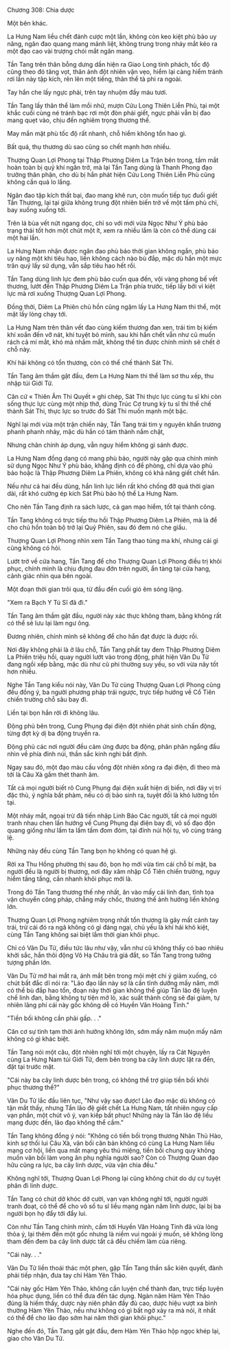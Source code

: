 




Chương 308: Chia dược


Một bên khác.

La Hưng Nam liều chết đánh cược một lần, không còn keo kiệt phù bảo uy năng, ngân đao quang mang mãnh liệt, không trung trong nháy mắt kéo ra một đạo cao vài trượng chói mắt ngân mang.

Tần Tang trên thân bỗng dưng dần hiện ra Giao Long tinh phách, tốc độ cũng theo đó tăng vọt, thân ảnh đột nhiên vặn vẹo, hiểm lại càng hiểm tránh rơi lần này tập kích, rên lên một tiếng, thân thể tà phi ra ngoài.

Tay hắn che lấy ngực phải, trên tay nhuộm đầy máu tươi.

Tần Tang lấy thân thể làm mồi nhử, mượn Cửu Long Thiên Liễn Phù, tại một khắc cuối cùng né tránh bạc rơi một đòn phải giết, ngực phải vẫn bị đao mang quẹt vào, chịu đến nghiêm trọng thương thế.

May mắn mật phù tốc độ rất nhanh, chỗ hiểm không tổn hao gì.

Bất quá, thụ thương dù sao cũng so chết mạnh hơn nhiều.

Thượng Quan Lợi Phong tại Thập Phương Diêm La Trận bên trong, tầm mắt hoàn toàn bị quỷ khí ngăn trở, mà lại Tần Tang dùng là Thanh Phong đạo trưởng thân phận, cho dù bị hắn phát hiện Cửu Long Thiên Liễn Phù cũng không cần quá lo lắng.

Ngân đao tập kích thất bại, đao mang khẽ run, còn muốn tiếp tục đuổi giết Tần Thương, lại tại giữa không trung đột nhiên biến trở về một tấm phù chỉ, bay xuống xuống tới.

Trên lá bùa vết nứt ngang dọc, chỉ so với mới vừa Ngọc Như Ý phù bảo trạng thái tốt hơn một chút một ít, xem ra nhiều lắm là còn có thể dùng cái một hai lần.

La Hưng Nam nhận được ngân đao phù bảo thời gian không ngắn, phù bảo uy năng một khi tiêu hao, liền không cách nào bù đắp, mặc dù hắn một mực trân quý lấy sử dụng, vẫn sắp tiêu hao hết rồi.

Tần Tang dùng linh lực đem phù bảo cuốn qua đến, vội vàng phong bế vết thương, lướt đến Thập Phương Diêm La Trận phía trước, tiếp lấy bởi vì kiệt lực mà rơi xuống Thượng Quan Lợi Phong.

Đồng thời, Diêm La Phiên chủ hồn cũng ngậm lấy La Hưng Nam thi thể, một mặt lấy lòng chạy tới.

La Hưng Nam trên thân vết đao cùng kiếm thương đan xen, trái tim bị kiếm khí xoắn đến vỡ nát, khí tuyệt bỏ mình, sau khi hắn chết vẫn như cũ muốn rách cả mí mắt, khó mà nhắm mắt, không thể tin được chính mình sẽ chết ở chỗ này.

Khí hải không có tổn thương, còn có thể chế thành Sát Thi.

Tần Tang âm thầm gật đầu, đem La Hưng Nam thi thể làm sơ thu xếp, thu nhập túi Giới Tử.

Căn cứ « Thiên Âm Thi Quyết » ghi chép, Sát Thi thực lực cùng tu sĩ khi còn sống thực lực cùng một nhịp thở, dùng Trúc Cơ trung kỳ tu sĩ thi thể chế thành Sát Thi, thực lực so trước đó Sát Thi muốn mạnh một bậc.

Nghĩ lại mới vừa một trận chiến này, Tần Tang trái tim y nguyên khẩn trương phanh phanh nhảy, mặc dù hắn có tám thành nắm chặt,

Nhưng chân chính áp dụng, vẫn nguy hiểm không gì sánh được.

La Hưng Nam đồng dạng có mang phù bảo, người này gặp qua chính mình sử dụng Ngọc Như Ý phù bảo, khẳng định có đề phòng, chỉ dựa vào phù bảo hoặc là Thập Phương Diêm La Phiên, không có khả năng giết chết hắn.

Nếu như cả hai đều dùng, hắn linh lực liền rất khó chống đỡ quá thời gian dài, rất khó cưỡng ép kích Sát Phù bảo hộ thể La Hưng Nam.

Cho nên Tần Tang định ra sách lược, cả gan mạo hiểm, tốt tại thành công.

Tần Tang không có trực tiếp thu hồi Thập Phương Diêm La Phiên, mà là để cho chủ hồn toàn bộ trở lại Quỷ Phiên, sau đó đem nó che giấu.

Thượng Quan Lợi Phong nhìn xem Tần Tang thao túng ma khí, nhưng cái gì cũng không có hỏi.

Lướt trở về cửa hang, Tần Tang để cho Thượng Quan Lợi Phong điều trị khôi phục, chính mình là chịu đựng đau đớn trên người, ẩn tàng tại cửa hang, cảnh giác nhìn qua bên ngoài.

Một đoạn thời gian trôi qua, từ đầu đến cuối gió êm sóng lặng.

"Xem ra Bạch Y Tú Sĩ đã đi."

Tần Tang âm thầm gật đầu, người này xác thực không tham, bằng không rất có thể sẽ lưu lại làm ngư ông.

Đương nhiên, chính mình sẽ không để cho hắn đạt được là được rồi.

Nơi đây không phải là ở lâu chỗ, Tần Tang phất tay đem Thập Phương Diêm La Phiên triệu hồi, quay người lướt vào trong động, phát hiện Vân Du Tử đang ngồi xếp bằng, mặc dù như cũ phi thường suy yếu, so với vừa nãy tốt hơn nhiều.

Nghe Tần Tang kiểu nói này, Vân Du Tử cùng Thượng Quan Lợi Phong cũng đều đồng ý, ba người phương pháp trái ngược, trực tiếp hướng về Cổ Tiên chiến trường chỗ sâu bay đi.

Liền tại bọn hắn rời đi không lâu.

Động phủ bên trong, Cung Phụng đại điện đột nhiên phát sinh chấn động, từng đợt kỳ dị ba động truyền ra.

Động phủ các nơi người đều cảm ứng được ba động, phân phân ngẩng đầu nhìn về phía đỉnh núi, thần sắc kinh nghi bất định.

Ngay sau đó, một đạo màu cầu vồng đột nhiên xông ra đại điện, đi theo mà tới là Câu Xà gầm thét thanh âm.

Tất cả mọi người biết rõ Cung Phụng đại điện xuất hiện dị biến, nơi đây vị trí đặc thù, ý nghĩa bất phàm, nếu có dị bảo sinh ra, tuyệt đối là khó lường tồn tại.

Một nháy mắt, ngoại trừ đã tiến nhập Linh Bảo Các người, tất cả mọi người tranh nhau chen lấn hướng về Cung Phụng đại điện bay đi, vô số đạo độn quang giống như lấm ta lấm tấm đom đóm, tại đỉnh núi hội tụ, vô cùng tráng lệ.

Những này đều cùng Tần Tang bọn họ không có quan hệ gì.

Rời xa Thu Hồng phường thị sau đó, bọn họ mới vừa tìm cái chỗ bí mật, ba người đều là người bị thương, nơi đây xâm nhập Cổ Tiên chiến trường, nguy hiểm tầng tầng, cần nhanh khôi phục mới là.

Trong đó Tần Tang thương thế nhẹ nhất, ăn vào mấy cái linh đan, tĩnh tọa vận chuyển công pháp, chẳng mấy chốc, thương thế ảnh hưởng liền không lớn.

Thượng Quan Lợi Phong nghiêm trọng nhất tổn thương là gãy mất cánh tay trái, trừ cái đó ra ngã không có gì đáng ngại, chủ yếu là khí hải khô kiệt, cùng Tần Tang không sai biệt lắm thời gian khôi phục.

Chỉ có Vân Du Tử, điều tức lâu như vậy, vẫn như cũ không thấy có bao nhiêu khởi sắc, hắn thôi động Vô Hạ Châu trả giá đắt, so Tần Tang trong tưởng tượng phần lớn.

Vân Du Tử mở hai mắt ra, ánh mắt bên trong mỏi mệt chi ý giảm xuống, có chút bất đắc dĩ nói ra: "Lão đạo lần này sợ là cần tĩnh dưỡng mấy năm, mới có thể bù đắp hao tổn, đoạn này thời gian không thể giúp Tần lão đệ luyện chế linh đan, bằng không tự tiện mở lò, xác suất thành công sẽ đại giảm, tự nhiên lãng phí cái này gốc không dễ có Huyền Văn Hoàng Tinh."

"Tiền bối không cần phải gấp. . ."

Căn cơ sự tình tạm thời ảnh hưởng không lớn, sớm mấy năm muộn mấy năm không có gì khác biệt.

Tần Tang nói một câu, đột nhiên nghĩ tới một chuyện, lấy ra Cát Nguyên cùng La Hưng Nam túi Giới Tử, đem bên trong ba cây linh dược lật ra đến, đặt tại trước mặt.

"Cái này ba cây linh dược bên trong, có không thể trợ giúp tiền bối khôi phục thương thế?"

Vân Du Tử lắc đầu liên tục, "Như vậy sao được! Lão đạo mặc dù không có tận mắt thấy, nhưng Tần lão đệ giết chết La Hưng Nam, tất nhiên nguy cấp vạn phần, một chút vô ý, vạn kiếp bất phục! Những này là Tần lão đệ liều mạng được đến, lão đạo không thể cầm."

Tần Tang không đồng ý nói: "Không có tiền bối trọng thương Nhân Thủ Hào, kinh sợ thối lui Câu Xà, vãn bối căn bản không có cùng La Hưng Nam liều mạng cơ hội, liền qua mất mạng yêu thú miệng, tiền bối chung quy không muốn vãn bối làm vong ân phụ nghĩa người sao? Còn có Thượng Quan đạo hữu cũng ra lực, ba cây linh dược, vừa vặn chia đều."

Không nghĩ tới, Thượng Quan Lợi Phong lại cũng không chút do dự cự tuyệt phân đi linh dược.

Tần Tang có chút dở khóc dở cười, vạn vạn không nghĩ tới, người người tranh đoạt, có thể để cho vô số tu sĩ liều mạng ngàn năm linh dược, lại bị ba người bọn họ đẩy tới đẩy lui.

Còn như Tần Tang chính mình, cầm tới Huyền Văn Hoàng Tinh đã vừa lòng thỏa ý, lại thêm đến một gốc nhưng là niềm vui ngoài ý muốn, sẽ không lòng tham đến đem ba cây linh dược tất cả đều chiếm làm của riêng.

"Cái này. . ."

Vân Du Tử liền thoái thác một phen, gặp Tần Tang thần sắc kiên quyết, đành phải tiếp nhận, đưa tay chỉ Hàm Yên Thảo.

"Cái này gốc Hàm Yên Thảo, không cần luyện chế thành đan, trực tiếp luyện hóa phục dụng, liền có thể đưa đến tác dụng. Ngàn năm Hàm Yên Thảo đúng là hiếm thấy, dược này niên phân đầy đủ cao, dược hiệu vượt xa bình thường Hàm Yên Thảo, nếu như không có gì bất ngờ xảy ra mà nói, ít nhất có thể để cho lão đạo sớm hai năm thời gian khôi phục."

Nghe đến đó, Tần Tang gật gật đầu, đem Hàm Yên Thảo hộp ngọc khép lại, giao cho Vân Du Tử.




